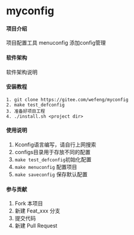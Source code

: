 # myconfig

#### 项目介绍
项目配置工具 menuconfig 添加config管理


#### 软件架构
软件架构说明


#### 安装教程
```shell
1. git clone https://gitee.com/wefeng/myconfig
2. make test_defconfig
3. 准备好项目工程
4. ./install.sh <project dir>
```

#### 使用说明

1. Kconfig语言编写，请自行上网搜索
2. configs目录用于存放不同的配置
3. `make test_defconfig`初始化配置
4. `make menuconfig` 配置项目
5. `make saveconfig` 保存默认配置

#### 参与贡献

1. Fork 本项目
2. 新建 Feat_xxx 分支
3. 提交代码
4. 新建 Pull Request


